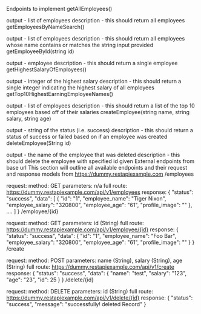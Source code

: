 Endpoints to implement
getAllEmployees()

output - list of employees
description - this should return all employees
getEmployeesByNameSearch()

output - list of employees
description - this should return all employees whose name contains or matches the string input provided
getEmployeeById(string id)

output - employee
description - this should return a single employee
getHighestSalaryOfEmployees()

output - integer of the highest salary
description -  this should return a single integer indicating the highest salary of all employees
getTop10HighestEarningEmployeeNames()

output - list of employees
description -  this should return a list of the top 10 employees based off of their salaries
createEmployee(string name, string salary, string age)

output - string of the status (i.e. success)
description -  this should return a status of success or failed based on if an employee was created
deleteEmployee(String id)

output - the name of the employee that was deleted
description - this should delete the employee with specified id given
External endpoints from base url
This section will outline all available endpoints and their request and response models from https://dummy.restapiexample.com
/employees

request:
    method: GET
    parameters: n/a
    full route: https://dummy.restapiexample.com/api/v1/employees
response:
    {
        "status": "success",
        "data": [
            {
            "id": "1",
            "employee_name": "Tiger Nixon",
            "employee_salary": "320800",
            "employee_age": "61",
            "profile_image": ""
            },
            ....
        ]
    }
/employee/{id}

request:
    method: GET
    parameters: 
        id (String)
    full route: https://dummy.restapiexample.com/api/v1/employee/{id}
response: 
    {
        "status": "success",
        "data": {
            "id": "1",
            "employee_name": "Foo Bar",
            "employee_salary": "320800",
            "employee_age": "61",
            "profile_image": ""
        }
    }
/create

request:
    method: POST
    parameters: 
        name (String),
        salary (String),
        age (String)
    full route: https://dummy.restapiexample.com/api/v1/create
response:
    {
        "status": "success",
        "data": {
            "name": "test",
            "salary": "123",
            "age": "23",
            "id": 25
        }
    }
/delete/{id}

request:
    method: DELETE
    parameters:
        id (String)
    full route: https://dummy.restapiexample.com/api/v1/delete/{id}
response:
    {
        "status": "success",
        "message": "successfully! deleted Record"
    }

